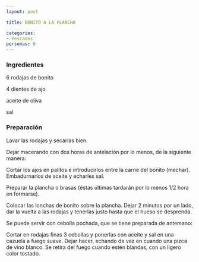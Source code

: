 ```yaml
---
layout: post

title: BONITO A LA PLANCHA

categories:
- Pescados
personas: 6 
---
```

<h3>Ingredientes</h3>
6 rodajas de bonito

4 dientes de ajo

aceite de oliva

sal

<h3>Preparación</h3>
Lavar las rodajas y secarlas bien.

Dejar macerando con dos horas de antelación por lo menos, de la siguiente manera:

Cortar los ajos en palitos e introducirlos entre la carne del bonito (mechar). Embadurnarlos de aceite y echarles sal.

Preparar la plancha o brasas (éstas últimas tardarán por lo menos 1/2 hora en formarse).

Colocar las lonchas de bonito sobre la plancha. Dejar 2 minutos por un lado, dar la vuelta a las rodajas y tenerlas justo hasta que el hueso se desprenda.

Se puede servir con cebolla pochada, que se tiene preparada de antemano:

Cortar en rodajas finas 3 cebollas y ponerlas con aceite y sal en una cazuela a fuego suave. Dejar hacer, echando de vez en cuando una pizca de vino blanco. Se retira del fuego cuando estén blandas, con un ligero color tostado.

